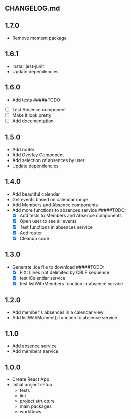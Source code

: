 ## CHANGELOG.md

## 1.7.0
* Remove moment package

## 1.6.1
* Install jest-junit
* Update dependencies

## 1.6.0
* Add tests
#####TODO:
* [ ] Test Absence component
* [ ] Make it look pretty
* [ ] Add documentation

## 1.5.0
* Add router
* Add Overlay Component
* Add selection of absences by user
* Update dependencies

## 1.4.0
* Add beautiful calendar
* Get events based on calendar range
* Add Members and Absence components
* Add more functions to absences service
#####TODO:
  * [X] Add tests to Members and Absence components
  * [X] Open user to see all events
  * [X] Test functions in absences service
  * [X] Add router
  * [X] Cleanup code
  
## 1.3.0
* Generate .ica file to download
#####TODO:
  * [X] FIX: Lines not delimited by CRLF sequence
  * [X] test iCalendar service
  * [X] test listWithMembers function in absence service

## 1.2.0
* Add member's absences in a calendar view
* Add listWithMoment() function to absence service

## 1.1.0
* Add absence service
* Add members service

## 1.0.0
* Create React App
* Initial project setup 
    - tests
    - lint
    - project structure
    - main packages
    - workflows
